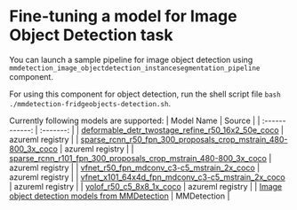 # Fine-tuning a model for Image Object Detection task

You can launch a sample pipeline for image object detection using `mmdetection_image_objectdetection_instancesegmentation_pipeline` component.

For using this component for object detection, run the shell script file `bash ./mmdetection-fridgeobjects-detection.sh`.

Currently following models are supported:
| Model Name | Source |
| :------------: | :-------:  |
| [deformable_detr_twostage_refine_r50_16x2_50e_coco](https://ml.azure.com/registries/azureml/models/deformable_detr_twostage_refine_r50_16x2_50e_coco/version/6) | azureml registry |
| [sparse_rcnn_r50_fpn_300_proposals_crop_mstrain_480-800_3x_coco](https://ml.azure.com/registries/azureml/models/sparse_rcnn_r50_fpn_300_proposals_crop_mstrain_480-800_3x_coco/version/6) | azureml registry |
| [sparse_rcnn_r101_fpn_300_proposals_crop_mstrain_480-800_3x_coco](https://ml.azure.com/registries/azureml/models/sparse_rcnn_r101_fpn_300_proposals_crop_mstrain_480-800_3x_coco/version/6) | azureml registry |
| [vfnet_r50_fpn_mdconv_c3-c5_mstrain_2x_coco](https://ml.azure.com/registries/azureml/models/vfnet_r50_fpn_mdconv_c3-c5_mstrain_2x_coco/version/6) | azureml registry |
| [vfnet_x101_64x4d_fpn_mdconv_c3-c5_mstrain_2x_coco](https://ml.azure.com/registries/azureml/models/vfnet_x101_64x4d_fpn_mdconv_c3-c5_mstrain_2x_coco/version/6) | azureml registry |
| [yolof_r50_c5_8x8_1x_coco](https://ml.azure.com/registries/azureml/models/yolof_r50_c5_8x8_1x_coco/version/6) | azureml registry |
| [Image object detection models from MMDetection](https://github.com/open-mmlab/mmdetection/blob/v2.28.2/docs/en/model_zoo.md) | MMDetection |
